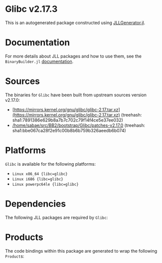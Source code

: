 # Glibc v2.17.3
This is an autogenerated package constructed using [JLLGenerator.jl](https://github.com/JuliaPackaging/BinaryBuilder2.jl/tree/main/JLLGenerator.jl).

# Documentation
For more details about JLL packages and how to use them, see the `BinaryBuilder.jl` [documentation](https://docs.binarybuilder.org/stable/jll/).

# Sources
The binaries for `Glibc` have been built from upstream sources version v2.17.0:

 - [https://mirrors.kernel.org/gnu/glibc/glibc-2.17.tar.xz](https://mirrors.kernel.org/gnu/glibc/glibc-2.17.tar.xz) (treehash: sha1:7891386e629b8a7b7c702c79f14f4ce5e37ee032)
 - [/home/sabae/src/BB2/bootstrap/Glibc/patches-v2.17.0](/home/sabae/src/BB2/bootstrap/Glibc/patches-v2.17.0) (treehash: sha1:bbe067ca28f2e91c00b8b6b759b326aeedb6b074)
# Platforms

`Glibc` is available for the following platforms:

 - `Linux x86_64 {libc=glibc}`
 - `Linux i686 {libc=glibc}`
 - `Linux powerpc64le {libc=glibc}`
# Dependencies
The following JLL packages are required by `Glibc`:

# Products

The code bindings within this package are generated to wrap the following `Product`s:
<TODO>

